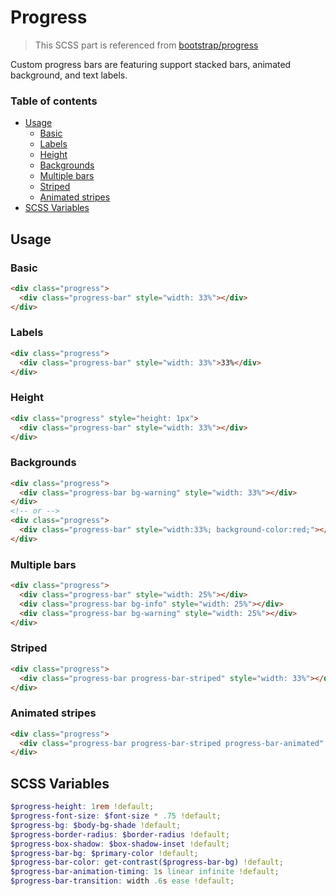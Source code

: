 # Progress

> This SCSS part is referenced from [bootstrap/progress](https://getbootstrap.com/docs/4.3/components/progress/)

Custom progress bars are featuring support stacked bars, animated background, and text labels.

### Table of contents

- [Usage](#Usage)
  - [Basic](#Basic)
  - [Labels](#Labels)
  - [Height](#Height)
  - [Backgrounds](#Backgrounds)
  - [Multiple bars](#Multiple-bars)
  - [Striped](#Striped)
  - [Animated stripes](#Animated-stripes)
- [SCSS Variables](#SCSS-Variables)

## Usage

### Basic

``` html
<div class="progress">
  <div class="progress-bar" style="width: 33%"></div>
</div>
```

### Labels

``` html
<div class="progress">
  <div class="progress-bar" style="width: 33%">33%</div>
</div>
```

### Height

``` html
<div class="progress" style="height: 1px">
  <div class="progress-bar" style="width: 33%"></div>
</div>
```

### Backgrounds

``` html
<div class="progress">
  <div class="progress-bar bg-warning" style="width: 33%"></div>
</div>
<!-- or -->
<div class="progress">
  <div class="progress-bar" style="width:33%; background-color:red;"></div>
</div>
```

### Multiple bars

``` html
<div class="progress">
  <div class="progress-bar" style="width: 25%"></div>
  <div class="progress-bar bg-info" style="width: 25%"></div>
  <div class="progress-bar bg-warning" style="width: 25%"></div>
</div>
```

### Striped

``` html
<div class="progress">
  <div class="progress-bar progress-bar-striped" style="width: 33%"></div>
</div>
```

### Animated stripes

``` html
<div class="progress">
  <div class="progress-bar progress-bar-striped progress-bar-animated" style="width: 33%"></div>
</div>
```

## SCSS Variables

``` scss
$progress-height: 1rem !default;
$progress-font-size: $font-size * .75 !default;
$progress-bg: $body-bg-shade !default;
$progress-border-radius: $border-radius !default;
$progress-box-shadow: $box-shadow-inset !default;
$progress-bar-bg: $primary-color !default;
$progress-bar-color: get-contrast($progress-bar-bg) !default;
$progress-bar-animation-timing: 1s linear infinite !default;
$progress-bar-transition: width .6s ease !default;
```
